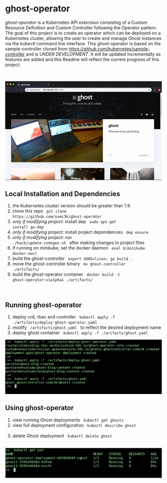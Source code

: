 # ghost-operator

*ghost-operator* is a Kubernetes API extension consisting of a Custom Resource Definition and Custom Controller following the Operator pattern.  The goal of this project is to create an operator which can be deployed on a Kubernetes cluster, allowing the user to create and manage Ghost instances via the kubectl command line interface.  This ghost-operator is based on the sample-controller cloned from https://github.com/kubernetes/sample-controller and is *UNDER DEVELOPMENT*.  It will be updated incrementally as features are added and this Readme will reflect the current progress of this project.

<br>

<p align="center"> 
    <a href="https://ghost.org/">
        <img src="https://raw.githubusercontent.com/somi3k/ghost-operator/master/images/ghost.jpg">
    </a>
</p>

## Local Installation and Dependencies
1. the Kubernetes cluster version should be greater than 1.9.
2. clone this repo <code> git clone https<span></span>://github.com/somi3k/ghost-operator </code>
3. *only if modifying project*: install dep <code> sudo apt-get install go-dep </code>
4. *only if modifying project*: install project dependencies <code> dep ensure </code>
5. *only if modifying project*: run <code> ./hack/update-codegen.sh </code> after making changes to project files
5. if running on minikube, set the docker daemon <code> eval $(minikube docker-env) </code>
6. build the ghost-controller <code> export GOOS=linux; go build . </code>
7. move the ghost-controller binary <code> mv ghost-controller ./artifacts/ </code>
8. build the ghost-operator container <code> docker build -t ghost-operator:v1alpha1 ./artifacts/ </code>

<br>

## Running ghost-operator
1. deploy crd, rbac and controller <code> kubectl apply -f ./artifacts/deploy-ghost-operator.yaml </code>
2. modify <code> /artifacts/ghost.yaml </code> to reflect the desired deployment name
3. deploy ghost container <code> kubectl apply -f ./arifacts/ghost.yaml </code>


![ghost-operator setup](https://raw.githubusercontent.com/somi3k/ghost-operator/master/images/deploy.jpg)
<br>

## Using ghost-operator
1. view running Ghost deployments <code> kubectl get ghosts </code>
2. view full deployment configuration <code> kubectl describe ghost <deployment name>  </code>
3. delete Ghost deployment <code> kubectl delete ghost <deployment name> </code>


![ghost-operator status](https://raw.githubusercontent.com/somi3k/ghost-operator/master/images/status.jpg)
<br>


